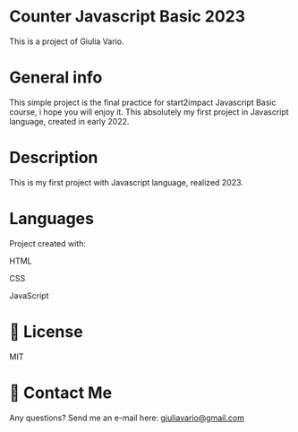 # Counter Javascript Basic 2023
This is a project of Giulia Vario.

# General info
This simple project is the final practice for start2impact Javascript Basic course, i hope you will enjoy it. This absolutely my first project in Javascript language, created in early 2022. 

# Description
This is my first project with Javascript language, realized 2023.

# Languages
Project created with:

HTML

CSS

JavaScript

# 📃 License
MIT

# 📧 Contact Me
Any questions? Send me an e-mail here: giuliavario@gmail.com
